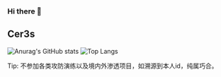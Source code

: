 ### Hi there 👋
## Cer3s
![Anurag's GitHub stats](https://github-readme-stats.vercel.app/api?username=Cer3s-k&hide=stars&show_icons=true&theme=cobalt)
![Top Langs](https://github-readme-stats.vercel.app/api/top-langs/?username=Cer3s-k&layout=compact&theme=tokyonight)

Tip: 不参加各类攻防演练以及境内外渗透项目，如溯源到本人id，纯属巧合。


<!--
**Cer3s-k/Cer3s-k** is a ✨ _special_ ✨ repository because its `README.md` (this file) appears on your GitHub profile.

Here are some ideas to get you started:

- 🔭 I’m currently working on ...
- 🌱 I’m currently learning ...
- 👯 I’m looking to collaborate on ...
- 🤔 I’m looking for help with ...
- 💬 Ask me about ...
- 📫 How to reach me: ...
- 😄 Pronouns: ...
- ⚡ Fun fact: ...
-->
